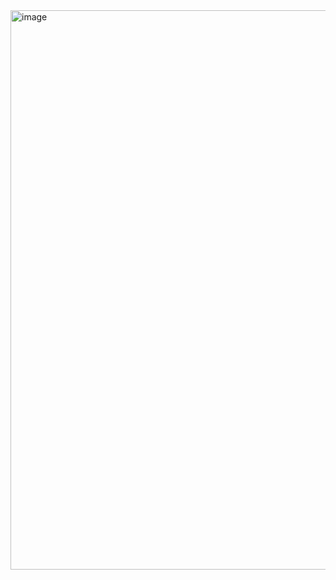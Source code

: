 <img width="1845" height="895" alt="image" src="https://github.com/user-attachments/assets/1612a9ad-bd40-444e-9219-1df2381367be" />
